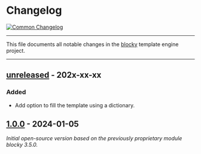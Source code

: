 # Changelog

[![Common Changelog](https://common-changelog.org/badge.svg)](https://common-changelog.org)

---

This file documents all notable changes in the [blocky](https://github.com/lubomilko/blocky)
template engine project.

---


## [unreleased] - 202x-xx-xx

### Added

- Add option to fill the template using a dictionary.


## [1.0.0] - 2024-01-05

*Initial open-source version based on the previously proprietary module blocky 3.5.0.*


[unreleased]: https://github.com/lubomilko/blocky
[1.0.0]: https://github.com/lubomilko/blocky/releases/tag/1.0.0
